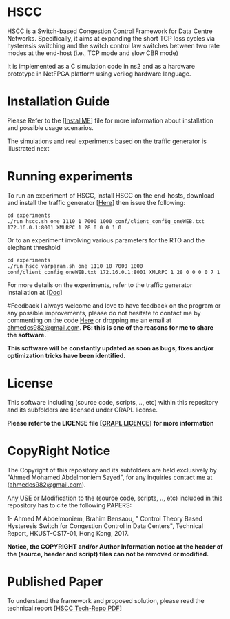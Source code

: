 # HSCC
HSCC is a Switch-based Congestion Control Framework for Data Centre Networks. 
Specifically, it aims at expanding the short TCP loss cycles via hysteresis switching and the switch control law switches between two rate modes at the end-host (i.e., TCP mode and slow CBR mode) 

It is implemented as a C simulation code in ns2 and as a hardware prototype in NetFPGA platform using verilog hardware language.

# Installation Guide
Please Refer to the \[[InstallME](InstallME.md)\] file for more information about installation and possible usage scenarios.

The simulations and real experiments based on the traffic generator is illustrated next

# Running experiments

To run an experiment of HSCC, install HSCC on the end-hosts, download and install the traffic generator \[[Here](http://github.com/ahmedcs/Traffic_Generator)\] then issue the following:

```
cd experiments
./run_hscc.sh one 1110 1 7000 1000 conf/client_config_oneWEB.txt 172.16.0.1:8001 XMLRPC 1 28 0 0 0 1 0
```
Or to an experiment involving various parameters for the RTO and the elephant threshold
```
cd experiments
./run_hscc_varparam.sh one 1110 10 7000 1000 conf/client_config_oneWEB.txt 172.16.0.1:8001 XMLRPC 1 28 0 0 0 0 7 1 
```
For more details on the experiments, refer to the traffic generator installation at \[[Doc](http://github.com/ahmedcs/Traffic_Generator/InstallME.md)\]


#Feedback
I always welcome and love to have feedback on the program or any possible improvements, please do not hesitate to contact me by commenting on the code [Here](https://ahmedcs.github.io/HSCC-post/) or dropping me an email at [ahmedcs982@gmail.com](mailto:ahmedcs982@gmail.com). **PS: this is one of the reasons for me to share the software.**  

**This software will be constantly updated as soon as bugs, fixes and/or optimization tricks have been identified.**


# License
This software including (source code, scripts, .., etc) within this repository and its subfolders are licensed under CRAPL license.

**Please refer to the LICENSE file \[[CRAPL LICENCE](LICENSE)\] for more information**


# CopyRight Notice
The Copyright of this repository and its subfolders are held exclusively by "Ahmed Mohamed Abdelmoniem Sayed", for any inquiries contact me at ([ahmedcs982@gmail.com](mailto:ahmedcs982@gmail.com)).

Any USE or Modification to the (source code, scripts, .., etc) included in this repository has to cite the following PAPERS:  

1- Ahmed M Abdelmoniem, Brahim Bensaou, " Control Theory Based Hysteresis Switch for Congestion Control in Data Centers", Technical Report, HKUST-CS17-01, Hong Kong, 2017.  

**Notice, the COPYRIGHT and/or Author Information notice at the header of the (source, header and script) files can not be removed or modified.**


# Published Paper
To understand the framework and proposed solution, please read the technical report \[[HSCC Tech-Repo PDF](download/HSCC-Report.pdf)\]
